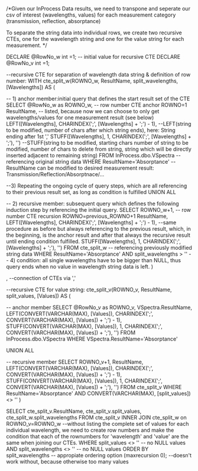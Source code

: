 /*Given our InProcess Data results, we need to transpone and seperate our csv of interest (wavelengths, values) for each measurement category (transmission, reflection, absorptance)

To separate the string data into individual rows, we create two recursive CTEs, one for the wavelength string and one for the value string for each measurement.
 */ 

DECLARE @RowNo_w int =1; -- initial value for recursive CTE
DECLARE @RowNo_v int =1;


--recursive CTE for separation of wavelength data string & definition of row number:
WITH cte_split_w(ROWNO_w, ResultName, split_wavelengths, [Wavelengths]) AS
(
   
   -- 1) anchor member:initial query that defines the start result set of the CTE
   SELECT 
       @RowNo_w as ROWNO_w, -- row number CTE anchor ROWNO=1
       ResultName, -- listed, because now we can choose to only get wavelengths/values for one measurement result (see below)
	   LEFT([Wavelengths], CHARINDEX(';', [Wavelengths] + ';') - 1), --LEFT(string to be modified, number of chars after which string ends), here: String ending after 1st ','
	   STUFF([Wavelengths], 1, CHARINDEX(';', [Wavelengths] + ';'), '') --STUFF(string to be modified, starting chars number of string to be modified, number of chars to delete from string, string which will be directly inserted adjacent to remaining string)
   FROM InProcess.dbo.VSpectra --referencing original string data
   WHERE ResultName='Absorptance' --ResultName can be modified to desired measurement result: Transmission/Reflection/Absorptnace/...
   
   --3) Repeating the ongoing cycle of query steps, which are all referencing to their previous result set, as long as condition is fulfilled
   UNION ALL 

   -- 2) recursive member: subsequent query which defines the following induction step by referencing the initial query. 
   SELECT
        ROWNO_w+1, -- row number CTE recursion ROWNO=previous_ROWNO+1
        ResultName,
        LEFT([Wavelengths], CHARINDEX(';', [Wavelengths] + ';') - 1), --same procedure as before but always referencing to the previous result, which, in the beginning, is the anchor result and after that always the recursive result until ending condition fulfilled.
        STUFF([Wavelengths], 1, CHARINDEX(';', [Wavelengths] + ';'), '')
    FROM cte_split_w -- referencing previously modified string data
	WHERE ResultName='Absorptance'
	AND
    split_wavelengths > ''
	-- 4) condition: all single wavelengths have to be bigger than NULL, thus query ends when no value in wavelength string data is left. 
)

, --connection of CTEs via ','

--recursive CTE for value string:
cte_split_v(ROWNO_v, ResultName, split_values, [Values]) AS
(
   
   -- anchor member
   SELECT
       @RowNo_v as ROWNO_v,
       VSpectra.ResultName,
	   LEFT(CONVERT(VARCHAR(MAX), [Values]), CHARINDEX(';', CONVERT(VARCHAR(MAX), [Values]) + ';') - 1),
	   STUFF(CONVERT(VARCHAR(MAX), [Values]), 1, CHARINDEX(';', CONVERT(VARCHAR(MAX), [Values]) + ';'), '')
   FROM InProcess.dbo.VSpectra
   WHERE VSpectra.ResultName='Absorptance'
 
   UNION ALL

   -- recursive member 
   SELECT
        ROWNO_v+1,
        ResultName,
		LEFT(CONVERT(VARCHAR(MAX), [Values]), CHARINDEX(';', CONVERT(VARCHAR(MAX), [Values]) + ';') - 1),
	   STUFF(CONVERT(VARCHAR(MAX), [Values]), 1, CHARINDEX(';', CONVERT(VARCHAR(MAX), [Values]) + ';'), '')
    FROM cte_split_v
	WHERE ResultName='Absorptance'
    AND
    CONVERT(VARCHAR(MAX), [split_values]) <> ''
)

SELECT cte_split_v.ResultName, 
       cte_split_v.split_values,
	   cte_split_w.split_wavelengths
FROM cte_split_v INNER JOIN cte_split_w on ROWNO_v=ROWNO_w --without listing the complete set of values for each individual wavelength, we need to create row numbers and make the condition that each of the rownumbers for 'wavelength' and 'value' are the same when joining our CTEs.
WHERE split_values <> '' -- no NULL values
AND split_wavelengths <> '' -- no NULL values
ORDER BY split_wavelengths -- appropiate ordering 
option (maxrecursion 0); --doesn't work without, because otherwise too many values
